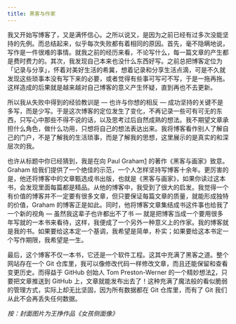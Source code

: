```yaml
---
title: 黑客与作家
---
```


我又开始写博客了，又是满怀信心。之所以说又，是因为之前已经有过多次没能坚持的先例。而总结起来，似乎每次失败都有着相同的原因。首先，毫不隐瞒地说，写作是一件很难的事情。就我之前的经历来看，不论写什么，每一篇文章的产生都是费时费力的。其次，我发现自己本来也没什么东西好写。之前总把博客定位为「记录与分享」，怀着对美好生活的希冀，想着记录和分享生活点滴，可是不久就发现这些琐事本没有写下来的必要，或者觉得有些事可写可不写，于是一拖再拖。这样造成的后果就是越来越对自己博客的意义产生怀疑，直到再也不去更新。

所以我从失败中得到的经验教训是 — 也许与你想的相反 — 成功坚持的关键不是多写，而是少写。于是这次博客的定位发生了变化，不再记录一些可有可无的东西，只写心中那些不得不说的话，以及思考过后自然成熟的想法。我不期望文章承担什么角色，做什么功用，只想将自己的想法表达出来。我将博客看作别人了解自己的门户，不是了解我的生活琐事，而是了解我的思想，这里展示的是真实的和深层次的我。

也许从标题中你已经猜到，我是在向 Paul Graham[1] 的著作《黑客与画家》致意。Graham 给我们提供了一个绝佳的示范，一个人怎样坚持写博客十余年。更厉害的是，他还将博客中的文章甄选成书出版，也就是《黑客与画家》，如果你读过这本书，会发现里面每篇都是精品。从他的博客中，我受到了很大的启发。我觉得一个有价值的博客并不一定要有很多文章，但只要保证每篇文章的质量，就能形成独特的价值，Graham 的博客正是如此。同时，他将博客文章集结成书这件事也给我了一个新的视角 — 虽然我这辈子也许都出不了书 — 就是把博客当成一个要用很多年写就的一本书来看待，这样，我便成了一个另外一种意义上的作家。我的博客就是我的书。如果要给这本定一个基调，我希望是简单，朴实；如果要给这本书定一个写作期限，我希望是一生。

最后，这个博客不仅一本书，它还是一个软件工程。这其中充满了黑客之道。整个网站存在一个 Git 仓库里，我可以像修改代码一样修改文章，而且还能保留和查看变更历史。而得益于 GitHub 创始人 Tom Preston-Werner 的一个精妙想法[2]，只要把文章推送到 GitHub 上，文章就能发布出去了！这种充满了魔法般的看似脆弱的管理方式，实际上却无比坚固，因为所有数据都在 Git 仓库里，而有了 Git 我们从此不会再丢失任何数据。

_按：封面图片为王挣作品《女孩侧面像》_

[1]: http://paulgraham.com
[2]: http://tom.preston-werner.com/2008/11/17/blogging-like-a-hacker.html
